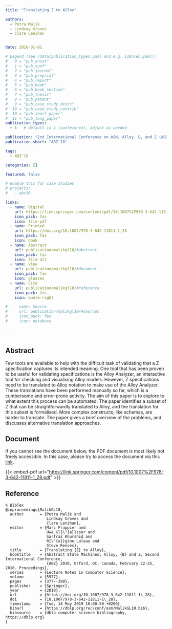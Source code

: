 ```yaml
---
title: "Translating Z to Alloy"

authors:
  - Petra Malik
  - Lindsay Groves
  - Clare Lenihan


date: 2010-01-01

# Legend (see /data/publication_types.yaml and e.g. i18n/en.yaml): 
#   0 = "pub_uncat"
#   1 = "pub_conf"
#   2 = "pub_journal"
#   3 = "pub_preprint"
#   4 = "pub_report"
#   5 = "pub_book"
#   6 = "pub_book_section"
#   7 = "pub_thesis"
#   8 = "pub_patent"
#   9 = "pub_case_study_descr"
#  10 = "pub_case_study_contrib"
#  10 = "pub_short_paper"
#  11 = "pub_long_paper"
publication_types:
  - 1   # default is 1 (conference), adjust as needed

publication: "2nd International Conference on ASM, Alloy, B, and Z (ABZ'10)"
publication_short: "ABZ'10"

tags:
  - ABZ'10

categories: []

featured: false

# enable this for case studies
# projects:
#   - abz10

links:
  - name: Digital
    url: https://link.springer.com/content/pdf/10.1007%2F978-3-642-11811-1_28.pdf
    icon_pack: fas
    icon: file-pdf
  - name: Printed
    url: https://doi.org/10.1007/978-3-642-11811-1_28
    icon_pack: fas
    icon: book
  - name: Abstract
    url: publication/malikgl10/#abstract
    icon_pack: fas
    icon: file-alt
  - name: View
    url: publication/malikgl10/#document
    icon_pack: fas
    icon: glasses
  - name: Cite
    url: publication/malikgl10/#reference
    icon_pack: fas
    icon: quote-right

#   - name: Source
#     url: publication/malikgl10/#sources
#     icon_pack: fas
#     icon: database


---
```


## Abstract

Few tools are available to help with the difficult task of validating that a Z specification captures its intended meaning. One tool that has been proven to be useful for validating specifications is the Alloy Analyzer, an interactive tool for checking and visualising Alloy models. However, Z specifications need to be translated to Alloy notation to make use of the Alloy Analyzer. These translations have been performed manually so far, which is a cumbersome and error-prone activity. The aim of this paper is to explore to what extent this process can be automated. The paper identifies a subset of Z that can be straightforwardly translated to Alloy, and the translation for this subset is formalised. More complex constructs, like schemas, are harder to translate. The paper gives a brief overview of the problems, and discusses alternative translation approaches.

## Document

If you cannot see the document below, the PDF document is most likely not freely accessible. In this case, please try to access the document via this <a href="https://link.springer.com/content/pdf/10.1007%2F978-3-642-11811-1_28.pdf">link</a>.

{{< embed-pdf url="https://link.springer.com/content/pdf/10.1007%2F978-3-642-11811-1_28.pdf" >}}

## Reference

```
% BibTex
@inproceedings{MalikGL10,
  author       = {Petra Malik and
                  Lindsay Groves and
                  Clare Lenihan},
  editor       = {Marc Frappier and
                  Uwe Gl{\"{a}}sser and
                  Sarfraz Khurshid and
                  R{\'{e}}gine Laleau and
                  Steve Reeves},
  title        = {Translating {Z} to Alloy},
  booktitle    = {Abstract State Machines, Alloy, {B} and Z, Second International Conference,
                  {ABZ} 2010, Orford, QC, Canada, February 22-25, 2010. Proceedings},
  series       = {Lecture Notes in Computer Science},
  volume       = {5977},
  pages        = {377--390},
  publisher    = {Springer},
  year         = {2010},
  url          = {https://doi.org/10.1007/978-3-642-11811-1\_28},
  doi          = {10.1007/978-3-642-11811-1\_28},
  timestamp    = {Tue, 14 May 2019 10:00:50 +0200},
  biburl       = {https://dblp.org/rec/conf/asm/MalikGL10.bib},
  bibsource    = {dblp computer science bibliography, https://dblp.org}
}


```

<!-- # add information for case study papers (if available)
## Sources

- **Used formal method:**
  [ASM](/method/asm)
- **Resources and tools:**
  Asmeta

For more information, please contact the <a href ="mailto:silvia.bonfanti@unibg.it;arcaini@nii.ac.jp;angelo.gargantini@unibg.it;scandurra@unibg.it;elvinia.riccobene@unimi.it">authors</a>-->

